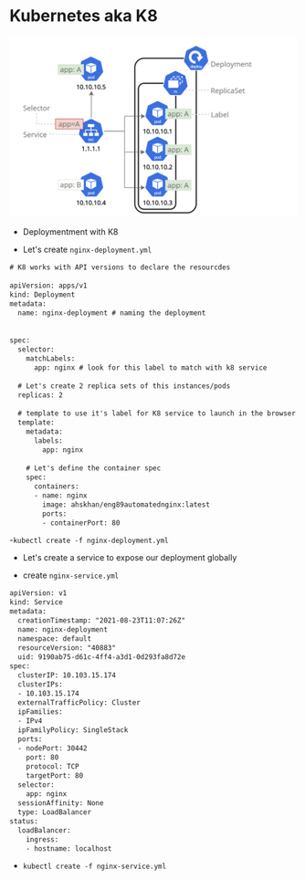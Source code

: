 # Kubernetes aka K8


![](https://github.com/khanmaster/Kubernetes_deployment/blob/main/k8-labels.png)

- Deploymentment with K8 

- Let's create `nginx-deployment.yml`

```
# K8 works with API versions to declare the resourcdes

apiVersion: apps/v1
kind: Deployment
metadata:
  name: nginx-deployment # naming the deployment


spec:
  selector:
    matchLabels:
      app: nginx # look for this label to match with k8 service
  
  # Let's create 2 replica sets of this instances/pods
  replicas: 2 
  
  # template to use it's label for K8 service to launch in the browser
  template:
    metadata:
      labels:
        app: nginx
   
    # Let's define the container spec
    spec:
      containers:
      - name: nginx 
        image: ahskhan/eng89automatednginx:latest
        ports:
        - containerPort: 80
```
-`kubectl create -f nginx-deployment.yml`
- Let's create a service to expose our deployment globally

- create `nginx-service.yml`
```
apiVersion: v1
kind: Service
metadata:
  creationTimestamp: "2021-08-23T11:07:26Z"
  name: nginx-deployment
  namespace: default
  resourceVersion: "40883"
  uid: 9190ab75-d61c-4ff4-a3d1-0d293fa8d72e
spec:
  clusterIP: 10.103.15.174
  clusterIPs:
  - 10.103.15.174
  externalTrafficPolicy: Cluster
  ipFamilies:
  - IPv4
  ipFamilyPolicy: SingleStack
  ports:
  - nodePort: 30442
    port: 80
    protocol: TCP
    targetPort: 80
  selector:
    app: nginx
  sessionAffinity: None
  type: LoadBalancer
status:
  loadBalancer:
    ingress:
    - hostname: localhost
  ```

  - `kubectl create -f nginx-service.yml`
